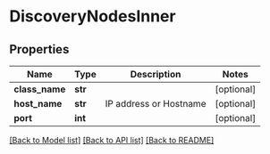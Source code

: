 # DiscoveryNodesInner


## Properties
Name | Type | Description | Notes
------------ | ------------- | ------------- | -------------
**class_name** | **str** |  | [optional] 
**host_name** | **str** | IP address or Hostname | [optional] 
**port** | **int** |  | [optional] 

[[Back to Model list]](../README.md#documentation-for-models) [[Back to API list]](../README.md#documentation-for-api-endpoints) [[Back to README]](../README.md)


